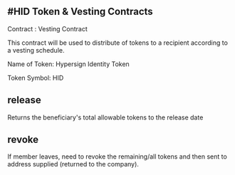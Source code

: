 
#HID Token & Vesting Contracts
----------------------------------------

Contract : Vesting Contract

This contract will be used to distribute of tokens to a recipient according to a vesting schedule. 

Name of Token: Hypersign Identity Token

Token Symbol: HID

release
----------------------------------
Returns the beneficiary's total allowable tokens to the release date

revoke
---------------------------------------------------
If member leaves, need to revoke the remaining/all tokens and then sent to address supplied (returned to the company).
